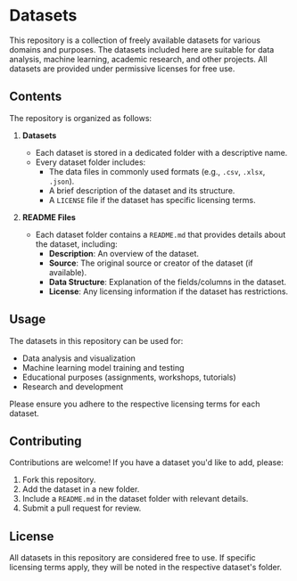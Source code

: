 # Datasets
This repository is a collection of freely available datasets for various domains and purposes. The datasets included here are suitable for data analysis, machine learning, academic research, and other projects. All datasets are provided under permissive licenses for free use.

## Contents

The repository is organized as follows:

1. **Datasets**
   - Each dataset is stored in a dedicated folder with a descriptive name.
   - Every dataset folder includes:
     - The data files in commonly used formats (e.g., `.csv`, `.xlsx`, `.json`).
     - A brief description of the dataset and its structure.
     - A `LICENSE` file if the dataset has specific licensing terms.

2. **README Files**
   - Each dataset folder contains a `README.md` that provides details about the dataset, including:
     - **Description**: An overview of the dataset.
     - **Source**: The original source or creator of the dataset (if available).
     - **Data Structure**: Explanation of the fields/columns in the dataset.
     - **License**: Any licensing information if the dataset has restrictions.

## Usage

The datasets in this repository can be used for:
- Data analysis and visualization
- Machine learning model training and testing
- Educational purposes (assignments, workshops, tutorials)
- Research and development

Please ensure you adhere to the respective licensing terms for each dataset. 

## Contributing

Contributions are welcome! If you have a dataset you'd like to add, please:
1. Fork this repository.
2. Add the dataset in a new folder.
3. Include a `README.md` in the dataset folder with relevant details.
4. Submit a pull request for review.

## License

All datasets in this repository are considered free to use. If specific licensing terms apply, they will be noted in the respective dataset's folder.
